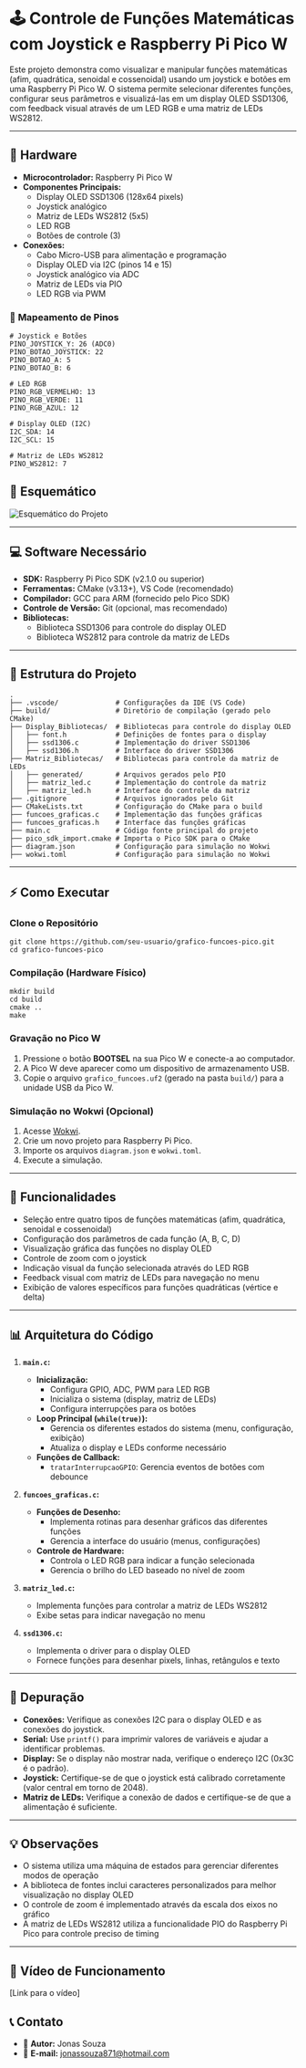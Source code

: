 
# 🕹️ Controle de Funções Matemáticas com Joystick e Raspberry Pi Pico W

Este projeto demonstra como visualizar e manipular funções matemáticas (afim, quadrática, senoidal e cossenoidal) usando um joystick e botões em uma Raspberry Pi Pico W. O sistema permite selecionar diferentes funções, configurar seus parâmetros e visualizá-las em um display OLED SSD1306, com feedback visual através de um LED RGB e uma matriz de LEDs WS2812.

---

## 🔧 **Hardware**

*   **Microcontrolador:** Raspberry Pi Pico W
*   **Componentes Principais:**
    *   Display OLED SSD1306 (128x64 pixels)
    *   Joystick analógico
    *   Matriz de LEDs WS2812 (5x5)
    *   LED RGB
    *   Botões de controle (3)
*   **Conexões:**
    *   Cabo Micro-USB para alimentação e programação
    *   Display OLED via I2C (pinos 14 e 15)
    *   Joystick analógico via ADC
    *   Matriz de LEDs via PIO
    *   LED RGB via PWM

### 📍 **Mapeamento de Pinos**

```
# Joystick e Botões
PINO_JOYSTICK_Y: 26 (ADC0)
PINO_BOTAO_JOYSTICK: 22
PINO_BOTAO_A: 5
PINO_BOTAO_B: 6

# LED RGB
PINO_RGB_VERMELHO: 13
PINO_RGB_VERDE: 11
PINO_RGB_AZUL: 12

# Display OLED (I2C)
I2C_SDA: 14
I2C_SCL: 15

# Matriz de LEDs WS2812
PINO_WS2812: 7
```

## 🔌 **Esquemático**

![Esquemático do Projeto](modularizacao-codigo.jpg)

---

## 💻 **Software Necessário**

*   **SDK:** Raspberry Pi Pico SDK (v2.1.0 ou superior)
*   **Ferramentas:** CMake (v3.13+), VS Code (recomendado)
*   **Compilador:** GCC para ARM (fornecido pelo Pico SDK)
*   **Controle de Versão:** Git (opcional, mas recomendado)
*   **Bibliotecas:** 
    * Biblioteca SSD1306 para controle do display OLED
    * Biblioteca WS2812 para controle da matriz de LEDs

---

## 📁 **Estrutura do Projeto**

```
.
├── .vscode/              # Configurações da IDE (VS Code)
├── build/                # Diretório de compilação (gerado pelo CMake)
├── Display_Bibliotecas/  # Bibliotecas para controle do display OLED
│   ├── font.h            # Definições de fontes para o display
│   ├── ssd1306.c         # Implementação do driver SSD1306
│   ├── ssd1306.h         # Interface do driver SSD1306
├── Matriz_Bibliotecas/   # Bibliotecas para controle da matriz de LEDs
│   ├── generated/        # Arquivos gerados pelo PIO
│   ├── matriz_led.c      # Implementação do controle da matriz
│   ├── matriz_led.h      # Interface do controle da matriz
├── .gitignore            # Arquivos ignorados pelo Git
├── CMakeLists.txt        # Configuração do CMake para o build
├── funcoes_graficas.c    # Implementação das funções gráficas
├── funcoes_graficas.h    # Interface das funções gráficas
├── main.c                # Código fonte principal do projeto
├── pico_sdk_import.cmake # Importa o Pico SDK para o CMake
├── diagram.json          # Configuração para simulação no Wokwi
├── wokwi.toml            # Configuração para simulação no Wokwi
```

---

## ⚡ **Como Executar**

### **Clone o Repositório**

```
git clone https://github.com/seu-usuario/grafico-funcoes-pico.git
cd grafico-funcoes-pico
```

### **Compilação (Hardware Físico)**

```
mkdir build
cd build
cmake ..
make
```

### **Gravação no Pico W**

1.  Pressione o botão **BOOTSEL** na sua Pico W e conecte-a ao computador.
2.  A Pico W deve aparecer como um dispositivo de armazenamento USB.
3.  Copie o arquivo `grafico_funcoes.uf2` (gerado na pasta `build/`) para a unidade USB da Pico W.

### **Simulação no Wokwi (Opcional)**

1.  Acesse [Wokwi](https://wokwi.com/).
2.  Crie um novo projeto para Raspberry Pi Pico.
3.  Importe os arquivos `diagram.json` e `wokwi.toml`.
4.  Execute a simulação.

---

## 🚀 **Funcionalidades**

*   Seleção entre quatro tipos de funções matemáticas (afim, quadrática, senoidal e cossenoidal)
*   Configuração dos parâmetros de cada função (A, B, C, D)
*   Visualização gráfica das funções no display OLED
*   Controle de zoom com o joystick
*   Indicação visual da função selecionada através do LED RGB
*   Feedback visual com matriz de LEDs para navegação no menu
*   Exibição de valores específicos para funções quadráticas (vértice e delta)

---

## 📊 **Arquitetura do Código**

1.  **`main.c`:**
    *   **Inicialização:**
        *   Configura GPIO, ADC, PWM para LED RGB
        *   Inicializa o sistema (display, matriz de LEDs)
        *   Configura interrupções para os botões
    *   **Loop Principal (`while(true)`):**
        *   Gerencia os diferentes estados do sistema (menu, configuração, exibição)
        *   Atualiza o display e LEDs conforme necessário
    *   **Funções de Callback:**
        *   `tratarInterrupcaoGPIO`: Gerencia eventos de botões com debounce

2.  **`funcoes_graficas.c`:**
    *   **Funções de Desenho:**
        *   Implementa rotinas para desenhar gráficos das diferentes funções
        *   Gerencia a interface do usuário (menus, configurações)
    *   **Controle de Hardware:**
        *   Controla o LED RGB para indicar a função selecionada
        *   Gerencia o brilho do LED baseado no nível de zoom

3.  **`matriz_led.c`:**
    *   Implementa funções para controlar a matriz de LEDs WS2812
    *   Exibe setas para indicar navegação no menu

4.  **`ssd1306.c`:**
    *   Implementa o driver para o display OLED
    *   Fornece funções para desenhar pixels, linhas, retângulos e texto

---

## 🐛 **Depuração**

*   **Conexões:** Verifique as conexões I2C para o display OLED e as conexões do joystick.
*   **Serial:** Use `printf()` para imprimir valores de variáveis e ajudar a identificar problemas.
*   **Display:** Se o display não mostrar nada, verifique o endereço I2C (0x3C é o padrão).
*   **Joystick:** Certifique-se de que o joystick está calibrado corretamente (valor central em torno de 2048).
*   **Matriz de LEDs:** Verifique a conexão de dados e certifique-se de que a alimentação é suficiente.

---

## 💡 Observações

*   O sistema utiliza uma máquina de estados para gerenciar diferentes modos de operação
*   A biblioteca de fontes inclui caracteres personalizados para melhor visualização no display OLED
*   O controle de zoom é implementado através da escala dos eixos no gráfico
*   A matriz de LEDs WS2812 utiliza a funcionalidade PIO do Raspberry Pi Pico para controle preciso de timing

---

## 🔗 **Vídeo de Funcionamento**

[Link para o vídeo]

## 📞 **Contato**

*   👤 **Autor:** Jonas Souza
*   📧 **E-mail:** jonassouza871@hotmail.com
```

